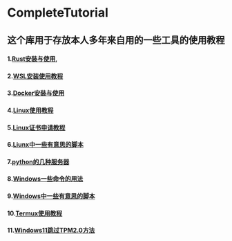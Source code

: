 # CompleteTutorial
## 这个库用于存放本人多年来自用的一些工具的使用教程
#### 1.[Rust安装与使用](https://github.com/zjwztttt/CompleteTutorial/blob/main/Rust%E5%AE%89%E8%A3%85%E4%B8%8E%E4%BD%BF%E7%94%A8.md),
#### 2.[WSL安装使用教程](WSL安装使用教程.md)
#### 3.[Docker安装与使用](https://github.com/zjwztttt/CompleteTutorial/blob/main/Docker%E5%AE%89%E8%A3%85%E4%B8%8E%E4%BD%BF%E7%94%A8.md)
#### 4.[Linux使用教程](Linux/Linux使用教程.md)
#### 5.[Linux证书申请教程](Linux/Linux证书申请教程.md)
#### 6.[Liunx中一些有意思的脚本](Linux/Linux中一些有趣的脚本.md)
#### 7.[python的几种服务器](https://github.com/zjwztttt/CompleteTutorial/blob/main/python%E7%9A%84%E5%87%A0%E7%A7%8D%E6%9C%8D%E5%8A%A1%E5%99%A8.md)
#### 8.[Windows一些命令的用法](Windows/Windows的一些命令的用法.md)
#### 9.[Windows中一些有意思的脚本](Windows/Windows的一些有意思的脚本.md)
#### 10.[Termux使用教程](Termux使用教程.md)
#### 11.[Windows11跳过TPM2.0方法](Windows/Windows11跳过TPM2.0方法.md)
